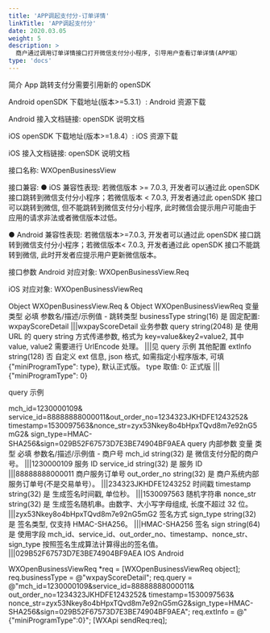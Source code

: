 ```yaml
---
title: 'APP调起支付分-订单详情'
linkTitle: 'APP调起支付分'
date: 2020.03.05
weight: 5
description: >
  商户通过调用订单详情接口打开微信支付分小程序, 引导用户查看订单详情(APP端）
type: 'docs'
---
```


简介
App 跳转支付分需要引用新的 openSDK

Android openSDK 下载地址(版本>=5.3.1）: Android 资源下载

Android 接入文档链接: openSDK 说明文档

iOS openSDK 下载地址(版本>=1.8.4）: iOS 资源下载

iOS 接入文档链接: openSDK 说明文档

接口名称: WXOpenBusinessView

接口兼容:
● iOS 兼容性表现: 若微信版本 >= 7.0.3, 开发者可以通过此 openSDK 接口跳转到微信支付分小程序；若微信版本 < 7.0.3, 开发者通过此 openSDK 接口可以跳转到微信, 但不能跳转到微信支付分小程序, 此时微信会提示用户可能由于应用的请求非法或者微信版本过低。

● Android 兼容性表现: 若微信版本>=7.0.3, 开发者可以通过此 openSDK 接口跳转到微信支付分小程序；若微信版本< 7.0.3, 开发者通过此 openSDK 接口不能跳转到微信, 此时开发者应提示用户更新微信版本。

接口参数
Android 对应对象: WXOpenBusinessView.Req

iOS 对应对象: WXOpenBusinessViewReq

Object WXOpenBusinessView.Req & Object WXOpenBusinessViewReq
变量 类型 必填 参数名/描述/示例值 -
跳转类型 businessType string(16) 是 固定配置: wxpayScoreDetail
|||wxpayScoreDetail
业务参数 query string(2048) 是 使用 URL 的 query string
方式传递参数, 格式为 key=value&key2=value2, 其中 value, value2 需要进行 UrlEncode 处理。
|||见 query 示例
其他配置 extInfo string(128) 否 自定义 ext 信息, json 格式, 如需指定小程序版本, 可填 {"miniProgramType": type}, 默认正式版。
type 取值:
0: 正式版
|||{"miniProgramType": 0}

query 示例

mch_id=1230000109&
service_id=88888888000011&out_order_no=1234323JKHDFE1243252&
timestamp=1530097563&nonce_str=zyx53Nkey8o4bHpxTQvd8m7e92nG5mG2&
sign_type=HMAC-SHA256&sign=029B52F67573D7E3BE74904BF9AEA
query 内部参数
变量 类型 必填 参数名/描述/示例值 -
商户号 mch_id string(32) 是 微信支付分配的商户号。
|||1230000109
服务 ID service_id string(32) 是 服务 ID
|||88888888000011
商户服务订单号 out_order_no string(32) 是 商户系统内部服务订单号(不是交易单号）。
|||234323JKHDFE1243252
时间戳 timestamp string(32) 是 生成签名时间戳, 单位秒。
|||1530097563
随机字符串 nonce_str string(32) 是 生成签名随机串。由数字、大小写字母组成, 长度不超过 32 位。
|||zyx53Nkey8o4bHpxTQvd8m7e92nG5mG2
签名方式 sign_type string(32) 是 签名类型, 仅支持 HMAC-SHA256。
|||HMAC-SHA256
签名 sign string(64) 是 使用字段 mch_id、service_id、out_order_no、timestamp、nonce_str、sign_type 按照签名生成算法计算得出的签名值。
|||029B52F67573D7E3BE74904BF9AEA
IOS
Android

WXOpenBusinessViewReq \*req = [WXOpenBusinessViewReq object];
req.businessType = @"wxpayScoreDetail";
req.query = @"mch_id=1230000109&service_id=88888888000011&
out_order_no=1234323JKHDFE1243252&
timestamp=1530097563&
nonce_str=zyx53Nkey8o4bHpxTQvd8m7e92nG5mG2&sign_type=HMAC-SHA256&sign=029B52F67573D7E3BE74904BF9AEA";
req.extInfo = @"{\"miniProgramType\":0}";
[WXApi sendReq:req];
